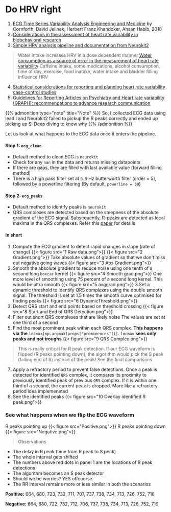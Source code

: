 # Do HRV right


1. [ECG Time Series Variability Analysis Engineering and Medicine](https://www.routledge.com/ECG-Time-Series-Variability-Analysis-Engineering-and-Medicine/Jelinek-Cornforth-Khandoker/p/book/9780367870157#) by Cornforth, David Jelinek, Herbert Franz Khandoker, Ahsan Habib, 2018
2. [Considerations in the assessment of heart rate variability in biobehavioral research](https://pubmed.ncbi.nlm.nih.gov/25101047/)
3. [Simple HRV analysis pipeline and documentation from Neurokit2](https://github.com/rahulvenugopal/HRV_adventures)
> Water intake increases HRV in a dose dependent manner [Water consumption as a source of error in the measurement of heart rate variability](https://osf.io/83exy/)
> Caffeine intake, some medications, alcohol consumption, time of day, exercise, food inatake, water intake and bladder filling influence HRV
4. [Statistical considerations for reporting and planning heart rate variability case-control studies](https://pubmed.ncbi.nlm.nih.gov/27914167/)
5. [Guidelines for Reporting Articles on Psychiatry and Heart rate variability (GRAPH): recommendations to advance research communication](https://www.nature.com/articles/tp201673)

{{% admonition type="note" title="Note" %}}
So, I collected ECG data using lead I and Neurokit2 failed to pickup the R peaks correctly and ended up picking up S! Deep diving to know why
{{% /admonition %}}

Let us look at what happens to the ECG data once it enters the pipeline.

#### Stop 1: `ecg_clean`
- Default method to clean ECG is `neurokit`
- Check for any `nan` in the data and returns missing datapoints
- If there are gaps, they are filled with last available value (forward filling method)
- There is a high pass filter set at `0.5` Hz butterworth filter (order = 5), followed by a powerline filtering (By default, `powerline = 50`)

#### Stop 2: `ecg_peaks`
- Default method to identify peaks is `neurokit`
- QRS complexes are detected based on the steepness of the absolute gradient of the ECG signal. Subsequently, R-peaks are detected as local maxima in the QRS complexes. Refer this [paper](https://joss.theoj.org/papers/10.21105/joss.02621) for details

#### In short
1. Compute the ECG gradient to detect rapid changes in slope (rate of change)
{{< figure src="1 Raw data.png">}}
{{< figure src="2 Gradient.png">}}
Take absolute values of gradient so that we don't miss out negative going waves
{{< figure src="3 Abs Gradient.png">}}
2. Smooth the absolute gradient to reduce noise using one tenth of a second long `boxcar` kernel
{{< figure src="4 Smooth grad.png">}}
One more level of smoothing using 75 percent of a second long kernel. This would be ultra smooth
{{< figure src="5 avggrad.png">}}
3.Set a dynamic threshold to identify QRS complexes using the double smooth signal. The threshold is set at 1.5 times the smooth curve optimised for finding peaks
{{< figure src="6 DynamicThreshold.png">}}
4. Detect QRS start and end points based on threshold crossing
{{< figure src="8 Start and End of QRS Detection.png">}}
5. Filter out short QRS complexes that are likely noise
The values are set at one third of a second
6. Find the most prominent peak within each QRS complex. **This happens via the** `locmax[np.argmax(props["prominences"])]`. `locmax` **sees only peaks and not troughs**
{{< figure src="9 QRS Complex.png">}}
> This is really critical for R peak detection. If our ECG waveform is flipped (R peaks pointing down), the algorithm would pick the S peak (falling end of R) instead of the peak! See the final comparisons
7. Apply a refractory period to prevent false detections. Once a peak is detected for identified `QRS` complex, it compares its proximity to previously identified peak of previous `QRS` complex. If it is within one third of a second, the current peak is dropped. More like a refractory period idea implemeneted
8. See the identified peaks
{{< figure src="10 Overlay identified R peak.png">}}

### See what happens when we flip the ECG waveform
R peaks pointing up
{{< figure src="Positive.png">}}
R peaks pointing down
{{< figure src="Negative.png">}}

> Observations
- The delay in R peak (time from R peak to S peak)
- The whole interval gets shifted
- The numbers above red dots in panel 1 are the locations of R peak detections
- The algorithm becomes an S peak detector
- Should we be worries? YES offcourse
- The RR interval remains more or less similar in both the scenarios

**Positive:** 664, 680, 723, 732, 711, 707, 737, 738, 734, 713, 726, 752, 718

**Negative:** 664, 680, 722, 732, 712, 706, 737, 738, 734, 713, 726, 752, 719
